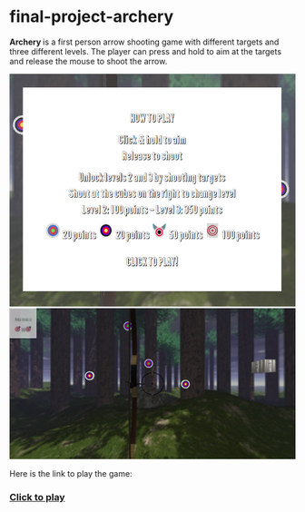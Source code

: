 # final-project-archery


<b>Archery </b> is a first person arrow shooting game with different targets and three different levels.
 The player can press and hold to aim at the targets and release the mouse to shoot the arrow.

<img src="/instructions.png"></img>
<img src="/level1.png"></img>

Here is the link to play the game:

### [Click to play](https://sapienzainteractivegraphicscourse.github.io/final-project-archery/)
